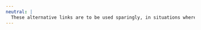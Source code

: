 ```yaml
---
neutral: |
  These alternative links are to be used sparingly, in situations where the link is only slightly important.
---
```

